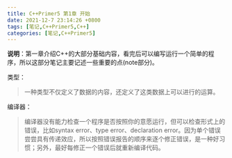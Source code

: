 ```yaml
---
title: C++Primer5 第1章 开始
date: 2021-12-7 23:14:26 +0800
tags: [笔记,C++Primer5,C++]
categories: [笔记,C++Primer5]
---
```


**说明**：第一章介绍C++的大部分基础内容，看完后可以编写运行一个简单的程序，所以这部分笔记主要记述一些重要的点(note部分)。

类型：

> 一种类型不仅定义了数据的内容，还定义了这类数据上可以进行的运算。

编译器：

> 编译器没有能力检查一个程序是否按照你的意愿运行，但可以检查形式上的错误，比如syntax error、type error、declaration error。因为单个错误尝尝具有传递效应，所以按照错误报告的顺序来逐个修正错误，是一种好习惯；另外，最好每修正一个错误后就重新编译代码。

